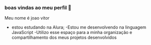 ### boas vindas ao meu perfil 🍒

Meu nome é joao vitor

- estou estudando na Alura;
-Estou me desenvolvendo na linguagem JavaScript
-Utilizo esse espaço para a minha organização e compartilhamento dos meus projetos desenvolvidos

###
